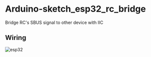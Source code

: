 # Arduino-sketch_esp32_rc_bridge
Bridge RC's SBUS signal to other device with IIC

## Wiring
![esp32](https://github.com/xinjuezou-whi/Arduino-sketch_esp32_rc_bridge/assets/72239958/28158d76-93b5-41c0-8779-5193138a4ef4)

